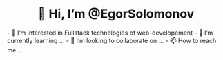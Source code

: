 <h1 align="center">👋 Hi, I’m @EgorSolomonov</h1>
- 👀 I’m interested in Fullstack technologies of web-developement
- 🌱 I’m currently learning ...
- 💞️ I’m looking to collaborate on ...
- 📫 How to reach me ...

<!---
EgorSolomonov/EgorSolomonov is a ✨ special ✨ repository because its `README.md` (this file) appears on your GitHub profile.
You can click the Preview link to take a look at your changes.
--->
